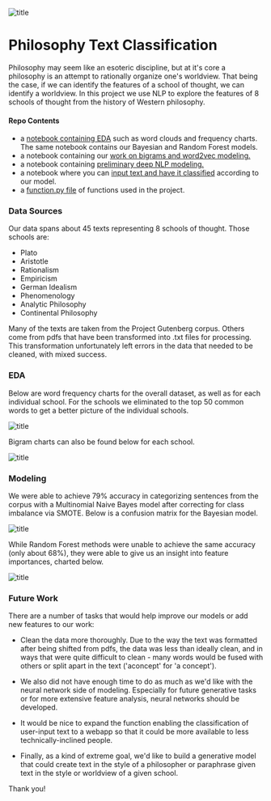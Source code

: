 ![title](https://www.wga.hu/art/r/raphael/4stanze/1segnatu/1/athens.jpg)
# Philosophy Text Classification
Philosophy may seem like an esoteric discipline, but at it's core a philosophy is an attempt to rationally organize one's worldview. That being the case, if we can identify the features of a school of thought, we can identify a worldview. In this project we use NLP to explore the features of 8 schools of thought from the history of Western philosophy. 

#### Repo Contents
- a [notebook containing EDA](https://github.com/kcalizadeh/philosophy_classification_project/blob/main/EDA_and_NB_model.ipynb) such as word clouds and frequency charts. The same notebook contains our Bayesian and Random Forest models. 
- a notebook containing our [work on bigrams and word2vec modeling. ](https://github.com/kcalizadeh/philosophy_classification_project/blob/main/bigrams_and_w2v.ipynb)
- a notebook containing [preliminary deep NLP modeling.](https://github.com/kcalizadeh/philosophy_classification_project/blob/main/deep_nlp.ipynb) 
- a notebook where you can [input text and have it classified](https://github.com/kcalizadeh/philosophy_classification_project/blob/main/user_input_classifier.ipynb) according to our model.
- a [function.py file](https://github.com/kcalizadeh/philosophy_classification_project/blob/main/functions.py) of functions used in the project.

### Data Sources
Our data spans about 45 texts representing 8 schools of thought. Those schools are:
- Plato
- Aristotle
- Rationalism
- Empiricism
- German Idealism
- Phenomenology
- Analytic Philosophy
- Continental Philosophy

Many of the texts are taken from the Project Gutenberg corpus. Others come from pdfs that have been transformed into .txt files for processing. This transformation unfortunately left errors in the data that needed to be cleaned, with mixed success.

### EDA
Below are word frequency charts for the overall dataset, as well as for each individual school. For the schools we eliminated to the top 50 common words to get a better picture of the individual schools. 

![title](pictures/school_word_frequency_chart.png)

Bigram charts can also be found below for each school.

![title](pictures/school_bigram_chart.png)

### Modeling
We were able to achieve 79% accuracy in categorizing sentences from the corpus with a Multinomial Naive Bayes model after correcting for class imbalance via SMOTE. Below is a confusion matrix for the Bayesian model.

![title](pictures/Bayesian_CF.png)

While Random Forest methods were unable to achieve the same accuracy (only about 68%), they were able to give us an insight into feature importances, charted below.

![title](pictures/feat_importance.png)

### Future Work
There are a number of tasks that would help improve our models or add new features to our work:
- Clean the data more thoroughly. Due to the way the text was formatted after being shifted from pdfs, the data was less than ideally clean, and in ways that were quite difficult to clean - many words would be fused with others or split apart in the text ('aconcept' for 'a concept').

- We also did not have enough time to do as much as we'd like with the neural network side of modeling. Especially for future generative tasks or for more extensive feature analysis, neural networks should be developed.

- It would be nice to expand the function enabling the classification of user-input text to a webapp so that it could be more available to less technically-inclined people.

- Finally, as a kind of extreme goal, we'd like to build a generative model that could create text in the style of a philosopher or paraphrase given text in the style or worldview of a given school.

Thank you!